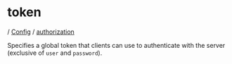 # token

/ [Config](../..) / [authorization](..) 

Specifies a global token that clients can use to authenticate with
the server (exclusive of `user` and `password`).

